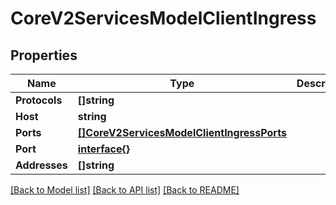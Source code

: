 # CoreV2ServicesModelClientIngress

## Properties

Name | Type | Description | Notes
------------ | ------------- | ------------- | -------------
**Protocols** | **[]string** |  | [optional] 
**Host** | **string** |  | [optional] 
**Ports** | [**[]CoreV2ServicesModelClientIngressPorts**](_core_v2_services_model_clientIngress_ports.md) |  | [optional] 
**Port** | [**interface{}**](.md) |  | [optional] 
**Addresses** | **[]string** |  | [optional] 

[[Back to Model list]](../README.md#documentation-for-models) [[Back to API list]](../README.md#documentation-for-api-endpoints) [[Back to README]](../README.md)


